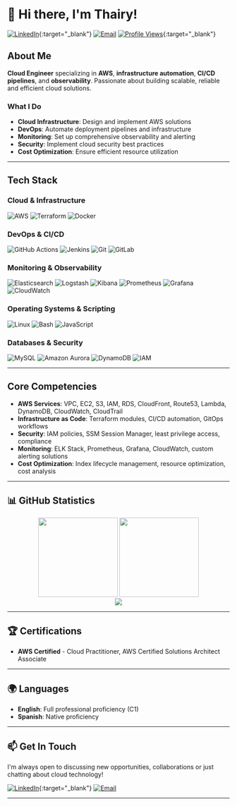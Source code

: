 # 👋 Hi there, I'm Thairy!

[![LinkedIn](https://img.shields.io/badge/LinkedIn-Connect-blue?style=flat-square&logo=linkedin)](https://www.linkedin.com/in/thairy-daza){:target="_blank"}
[![Email](https://img.shields.io/badge/Email-Contact-red?style=flat-square&logo=gmail)](mailto:asdhadevops@gmail.com)
[![Profile Views](https://komarev.com/ghpvc/?username=asdtha&color=brightgreen&style=flat-square)](https://github.com/asdtha){:target="_blank"}

## About Me

**Cloud Engineer** specializing in **AWS**, **infrastructure automation**, **CI/CD pipelines**, and **observability**. Passionate about building scalable, reliable and efficient cloud solutions.

### What I Do
- **Cloud Infrastructure**: Design and implement AWS solutions
- **DevOps**: Automate deployment pipelines and infrastructure
- **Monitoring**: Set up comprehensive observability and alerting
- **Security**: Implement cloud security best practices
- **Cost Optimization**: Ensure efficient resource utilization

---

## Tech Stack

### **Cloud & Infrastructure** 
![AWS](https://img.shields.io/badge/AWS-FF9900?style=for-the-badge&logo=amazonaws&logoColor=white)
![Terraform](https://img.shields.io/badge/Terraform-7B42BC?style=for-the-badge&logo=terraform&logoColor=white)
![Docker](https://img.shields.io/badge/Docker-2496ED?style=for-the-badge&logo=docker&logoColor=white)

### **DevOps & CI/CD** 
![GitHub Actions](https://img.shields.io/badge/GitHub_Actions-2088FF?style=for-the-badge&logo=github-actions&logoColor=white)
![Jenkins](https://img.shields.io/badge/Jenkins-D24939?style=for-the-badge&logo=jenkins&logoColor=white)
![Git](https://img.shields.io/badge/Git-F05032?style=for-the-badge&logo=git&logoColor=white)
![GitLab](https://img.shields.io/badge/GitLab-FC6D26?style=for-the-badge&logo=gitlab&logoColor=white)

### **Monitoring & Observability** 
![Elasticsearch](https://img.shields.io/badge/Elasticsearch-005571?style=for-the-badge&logo=elasticsearch&logoColor=white)
![Logstash](https://img.shields.io/badge/Logstash-005571?style=for-the-badge&logo=logstash&logoColor=white)
![Kibana](https://img.shields.io/badge/Kibana-005571?style=for-the-badge&logo=kibana&logoColor=white)
![Prometheus](https://img.shields.io/badge/Prometheus-E6522C?style=for-the-badge&logo=prometheus&logoColor=white)
![Grafana](https://img.shields.io/badge/Grafana-F46800?style=for-the-badge&logo=grafana&logoColor=white)
![CloudWatch](https://img.shields.io/badge/CloudWatch-FF9900?style=for-the-badge&logo=amazonaws&logoColor=white)

### **Operating Systems & Scripting** 
![Linux](https://img.shields.io/badge/Linux-FCC624?style=for-the-badge&logo=linux&logoColor=black)
![Bash](https://img.shields.io/badge/Bash-4EAA25?style=for-the-badge&logo=gnu-bash&logoColor=white)
![JavaScript](https://img.shields.io/badge/JavaScript-F7DF1E?style=for-the-badge&logo=javascript&logoColor=black)

### **Databases & Security** 
![MySQL](https://img.shields.io/badge/MySQL-4479A1?style=for-the-badge&logo=mysql&logoColor=white)
![Amazon Aurora](https://img.shields.io/badge/Amazon_Aurora-FF9900?style=for-the-badge&logo=amazonaws&logoColor=white)
![DynamoDB](https://img.shields.io/badge/DynamoDB-FF9900?style=for-the-badge&logo=amazonaws&logoColor=white)
![IAM](https://img.shields.io/badge/AWS_IAM-FF9900?style=for-the-badge&logo=amazonaws&logoColor=white)

---

## Core Competencies

- **AWS Services**: VPC, EC2, S3, IAM, RDS, CloudFront, Route53, Lambda, DynamoDB, CloudWatch, CloudTrail
- **Infrastructure as Code**: Terraform modules, CI/CD automation, GitOps workflows
- **Security**: IAM policies, SSM Session Manager, least privilege access, compliance
- **Monitoring**: ELK Stack, Prometheus, Grafana, CloudWatch, custom alerting solutions
- **Cost Optimization**: Index lifecycle management, resource optimization, cost analysis

---

## 📊 GitHub Statistics

<div align="center">
  <img height="180em" src="https://github-readme-stats.vercel.app/api?username=asdtha&theme=dark&show_icons=true&hide_border=true&include_all_commits=true&count_private=true" />
  <img height="180em" src="https://github-readme-stats.vercel.app/api/top-langs/?username=asdtha&theme=dark&exclude_repo=KNN-Image-Classification&show_icons=true&hide_border=true&layout=compact&langs_count=8"/>
</div>

<div align="center">
  <img src="https://streak-stats.demolab.com/?user=asdtha&theme=dark&hide_border=true" />
</div>

---

## 🏆 Certifications

- **AWS Certified** - Cloud Practitioner, AWS Certified Solutions Architect Associate

---

## 🌍 Languages

- **English**: Full professional proficiency (C1)
- **Spanish**: Native proficiency

---

## 📫 Get In Touch

I'm always open to discussing new opportunities, collaborations or just chatting about cloud technology!

[![LinkedIn](https://img.shields.io/badge/LinkedIn-Connect-blue?style=flat-square&logo=linkedin)](https://www.linkedin.com/in/thairy-daza){:target="_blank"}
[![Email](https://img.shields.io/badge/Email-Contact-red?style=flat-square&logo=gmail)](mailto:asdhadevops@gmail.com)

---

